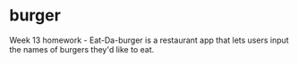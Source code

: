 # burger
Week 13 homework - Eat-Da-burger is a restaurant app that lets users input the names of burgers they'd like to eat.

